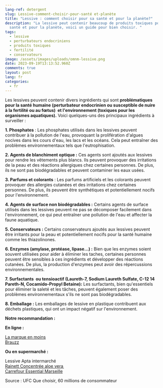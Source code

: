 ```yaml
---
lang-ref: detergent
slug: Lessive-comment-choisir-pour-santé et-planète
title: "Lessive : comment choisir pour sa santé et pour la planète?"
description: "La lessive peut contenir beaucoup de produits toxiques pour la
  santé et pour la planète, voici un guide pour bien choisir. "
tags:
  - lessive
  - perturbateurs endocriniens
  - produits toxiques
  - fertilité
  - conservateurs
image: /assets/images/uploads/omnm-lessive.png
date: 2023-09-19T13:13:52.960Z
comments: true
layout: post
lang: fr
categories:
  - fr
---
```

Les lessives peuvent contenir divers ingrédients qui sont **problématiques pour la santé humaine (perturbateur endocrinien ou susceptible de nuire à la fertilité ou au fœtus)  et l'environnement (toxiques pour les organismes aquatiques).** Voici quelques-uns des principaux ingrédients à surveiller :

**1. Phosphates** : Les phosphates utilisés dans les lessives peuvent contribuer à la pollution de l'eau, provoquant la prolifération d'algues nocives dans les cours d'eau, les lacs et les océans. Cela peut entraîner des problèmes environnementaux tels que l'eutrophisation.

**2. Agents de blanchiment optique :** Ces agents sont ajoutés aux lessives pour rendre les vêtements plus blancs. Ils peuvent provoquer des irritations de la peau et des réactions allergiques chez certaines personnes. De plus, ils ne sont pas biodégradables et peuvent contaminer les eaux usées.

**3. Parfums et colorants** : Les parfums artificiels et les colorants peuvent provoquer des allergies cutanées et des irritations chez certaines personnes. De plus, ils peuvent être synthétiques et potentiellement nocifs pour l'environnement.

**4. Agents de surface non biodégradables :** Certains agents de surface utilisés dans les lessives peuvent ne pas se décomposer facilement dans l'environnement, ce qui peut entraîner une pollution de l'eau et affecter la faune aquatique.

**5. Conservateurs :** Certains conservateurs ajoutés aux lessives peuvent être irritants pour la peau et potentiellement nocifs pour la santé humaine comme les thiazolinones. 

**6. Enzymes (amylase, protéase, lipase…) :** Bien que les enzymes soient souvent utilisées pour aider à éliminer les taches, certaines personnes peuvent être sensibles à ces ingrédients et développer des réactions cutanées. De plus, la production d'enzymes peut avoir des répercussions environnementales. 

**7. Surfactants  ou tensioactif (Laureth-7, Sodium Laureth Sulfate, C-12 14 Pareth-N, Cocamido-Propyl Betaine):** Les surfactants, bien qu'essentiels pour éliminer la saleté et les tâches, peuvent également poser des problèmes environnementaux s'ils ne sont pas biodégradables.

**8. Emballage :** Les emballages de lessive en plastique contribuent aux déchets plastiques, qui ont un impact négatif sur l'environnement.

**Notre recommandation :** 

**En ligne :** 

[La marque en moins](https://lamarqueenmoins.fr/products/lessive) \
[Brauzz](https://www.brauzz.fr/products/feuilles-de-lessive)

**Ou en supermarché :** 

Lessive Apta intermarché\
[Rainett Concentrée aloe vera ](https://rainett.fr/fr/nos-produits-ecologiques/lessive-liquide-peauy-sensibles-aloe-vera.html)\
[Carrefour Essential Marseille](https://www.carrefour.fr/p/lessive-liquide-savon-de-marseille-carrefour-essential-3560071467609)

Source : UFC Que choisir, 60 millions de consommateur